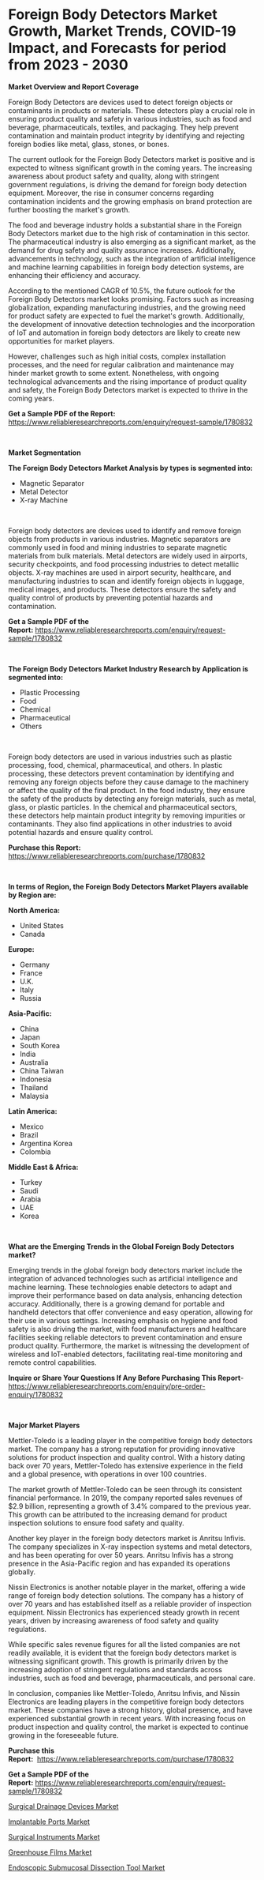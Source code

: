<p><h1>Foreign Body Detectors Market Growth, Market Trends, COVID-19 Impact, and Forecasts for period from 2023 - 2030</h1></p><p><strong>Market Overview and Report Coverage</strong></p>
<p><p>Foreign Body Detectors are devices used to detect foreign objects or contaminants in products or materials. These detectors play a crucial role in ensuring product quality and safety in various industries, such as food and beverage, pharmaceuticals, textiles, and packaging. They help prevent contamination and maintain product integrity by identifying and rejecting foreign bodies like metal, glass, stones, or bones.</p><p>The current outlook for the Foreign Body Detectors market is positive and is expected to witness significant growth in the coming years. The increasing awareness about product safety and quality, along with stringent government regulations, is driving the demand for foreign body detection equipment. Moreover, the rise in consumer concerns regarding contamination incidents and the growing emphasis on brand protection are further boosting the market's growth.</p><p>The food and beverage industry holds a substantial share in the Foreign Body Detectors market due to the high risk of contamination in this sector. The pharmaceutical industry is also emerging as a significant market, as the demand for drug safety and quality assurance increases. Additionally, advancements in technology, such as the integration of artificial intelligence and machine learning capabilities in foreign body detection systems, are enhancing their efficiency and accuracy.</p><p>According to the mentioned CAGR of 10.5%, the future outlook for the Foreign Body Detectors market looks promising. Factors such as increasing globalization, expanding manufacturing industries, and the growing need for product safety are expected to fuel the market's growth. Additionally, the development of innovative detection technologies and the incorporation of IoT and automation in foreign body detectors are likely to create new opportunities for market players.</p><p>However, challenges such as high initial costs, complex installation processes, and the need for regular calibration and maintenance may hinder market growth to some extent. Nonetheless, with ongoing technological advancements and the rising importance of product quality and safety, the Foreign Body Detectors market is expected to thrive in the coming years.</p></p>
<p><strong>Get a Sample PDF of the Report:</strong> <a href="https://www.reliableresearchreports.com/enquiry/request-sample/1780832">https://www.reliableresearchreports.com/enquiry/request-sample/1780832</a></p>
<p>&nbsp;</p>
<p><strong>Market Segmentation</strong></p>
<p><strong>The Foreign Body Detectors Market Analysis by types is segmented into:</strong></p>
<p><ul><li>Magnetic Separator</li><li>Metal Detector</li><li>X-ray Machine</li></ul></p>
<p>&nbsp;</p>
<p><p>Foreign body detectors are devices used to identify and remove foreign objects from products in various industries. Magnetic separators are commonly used in food and mining industries to separate magnetic materials from bulk materials. Metal detectors are widely used in airports, security checkpoints, and food processing industries to detect metallic objects. X-ray machines are used in airport security, healthcare, and manufacturing industries to scan and identify foreign objects in luggage, medical images, and products. These detectors ensure the safety and quality control of products by preventing potential hazards and contamination.</p></p>
<p><strong>Get a Sample PDF of the Report:</strong>&nbsp;<a href="https://www.reliableresearchreports.com/enquiry/request-sample/1780832">https://www.reliableresearchreports.com/enquiry/request-sample/1780832</a></p>
<p>&nbsp;</p>
<p><strong>The Foreign Body Detectors Market Industry Research by Application is segmented into:</strong></p>
<p><ul><li>Plastic Processing</li><li>Food</li><li>Chemical</li><li>Pharmaceutical</li><li>Others</li></ul></p>
<p>&nbsp;</p>
<p><p>Foreign body detectors are used in various industries such as plastic processing, food, chemical, pharmaceutical, and others. In plastic processing, these detectors prevent contamination by identifying and removing any foreign objects before they cause damage to the machinery or affect the quality of the final product. In the food industry, they ensure the safety of the products by detecting any foreign materials, such as metal, glass, or plastic particles. In the chemical and pharmaceutical sectors, these detectors help maintain product integrity by removing impurities or contaminants. They also find applications in other industries to avoid potential hazards and ensure quality control.</p></p>
<p><strong>Purchase this Report:</strong>&nbsp; <a href="https://www.reliableresearchreports.com/purchase/1780832">https://www.reliableresearchreports.com/purchase/1780832</a></p>
<p>&nbsp;</p>
<p><strong>In terms of Region, the Foreign Body Detectors Market Players available by Region are:</strong></p>
<p>
    <p> <strong> North America: </strong>
        <ul>
            <li>United States</li>
            <li>Canada</li>
        </ul>
        </p> 
    <p> <strong> Europe: </strong>
        <ul>
            <li>Germany</li>
            <li>France</li>
            <li>U.K.</li>
            <li>Italy</li>
            <li>Russia</li>
        </ul>
        </p> 
    <p> <strong> Asia-Pacific: </strong>
        <ul>
            <li>China</li>
            <li>Japan</li>
            <li>South Korea</li>
            <li>India</li>
            <li>Australia</li>
            <li>China Taiwan</li>
            <li>Indonesia</li>
            <li>Thailand</li>
            <li>Malaysia</li>
        </ul>
        </p> 
    <p> <strong> Latin America: </strong>
        <ul>
            <li>Mexico</li>
            <li>Brazil</li>
            <li>Argentina Korea</li>
            <li>Colombia</li>
        </ul>
        </p> 
    <p> <strong> Middle East & Africa: </strong>
        <ul>
            <li>Turkey</li>
            <li>Saudi</li>
            <li>Arabia</li>
            <li>UAE</li>
            <li>Korea</li>
        </ul>
    </p>
    </p>
<p>&nbsp;</p>
<p><strong>What are the Emerging Trends in the Global Foreign Body Detectors market?</strong></p>
<p><p>Emerging trends in the global foreign body detectors market include the integration of advanced technologies such as artificial intelligence and machine learning. These technologies enable detectors to adapt and improve their performance based on data analysis, enhancing detection accuracy. Additionally, there is a growing demand for portable and handheld detectors that offer convenience and easy operation, allowing for their use in various settings. Increasing emphasis on hygiene and food safety is also driving the market, with food manufacturers and healthcare facilities seeking reliable detectors to prevent contamination and ensure product quality. Furthermore, the market is witnessing the development of wireless and IoT-enabled detectors, facilitating real-time monitoring and remote control capabilities.</p></p>
<p><strong>Inquire or Share Your Questions If Any Before Purchasing This Report</strong>- <a href="https://www.reliableresearchreports.com/enquiry/pre-order-enquiry/1780832">https://www.reliableresearchreports.com/enquiry/pre-order-enquiry/1780832</a></p>
<p>&nbsp;</p>
<p><strong>Major Market Players</strong></p>
<p><p>Mettler-Toledo is a leading player in the competitive foreign body detectors market. The company has a strong reputation for providing innovative solutions for product inspection and quality control. With a history dating back over 70 years, Mettler-Toledo has extensive experience in the field and a global presence, with operations in over 100 countries.</p><p>The market growth of Mettler-Toledo can be seen through its consistent financial performance. In 2019, the company reported sales revenues of $2.9 billion, representing a growth of 3.4% compared to the previous year. This growth can be attributed to the increasing demand for product inspection solutions to ensure food safety and quality.</p><p>Another key player in the foreign body detectors market is Anritsu Infivis. The company specializes in X-ray inspection systems and metal detectors, and has been operating for over 50 years. Anritsu Infivis has a strong presence in the Asia-Pacific region and has expanded its operations globally.</p><p>Nissin Electronics is another notable player in the market, offering a wide range of foreign body detection solutions. The company has a history of over 70 years and has established itself as a reliable provider of inspection equipment. Nissin Electronics has experienced steady growth in recent years, driven by increasing awareness of food safety and quality regulations.</p><p>While specific sales revenue figures for all the listed companies are not readily available, it is evident that the foreign body detectors market is witnessing significant growth. This growth is primarily driven by the increasing adoption of stringent regulations and standards across industries, such as food and beverage, pharmaceuticals, and personal care.</p><p>In conclusion, companies like Mettler-Toledo, Anritsu Infivis, and Nissin Electronics are leading players in the competitive foreign body detectors market. These companies have a strong history, global presence, and have experienced substantial growth in recent years. With increasing focus on product inspection and quality control, the market is expected to continue growing in the foreseeable future.</p></p>
<p><strong>Purchase this Report:</strong>&nbsp;&nbsp;<a href="https://www.reliableresearchreports.com/purchase/1780832">https://www.reliableresearchreports.com/purchase/1780832</a></p>
<p></p>
<p><strong>Get a Sample PDF of the Report:</strong>&nbsp;<a href="https://www.reliableresearchreports.com/enquiry/request-sample/1780832">https://www.reliableresearchreports.com/enquiry/request-sample/1780832</a></p>
<p><p><a href="https://www.linkedin.com/pulse/surgical-drainage-devices-market-research-report-unlocks-zocye/">Surgical Drainage Devices Market</a></p><p><a href="https://www.linkedin.com/pulse/implantable-ports-market-insights-players-forecast-till-d4f5e/">Implantable Ports Market</a></p><p><a href="https://www.linkedin.com/pulse/surgical-instruments-market-share-amp-new-trends-analysis-km93e/">Surgical Instruments Market</a></p><p><a href="https://medium.com/@lottierunte2662/greenhouse-films-market-insight-market-trends-growth-forecasted-from-2023-to-2030-9173ea7640e8">Greenhouse Films Market</a></p><p><a href="https://medium.com/@samirmayert107/endoscopic-submucosal-dissection-tool-market-share-evolution-and-market-growth-trends-2023-2030-dbb2e7ab8cfd">Endoscopic Submucosal Dissection Tool Market</a></p></p>
